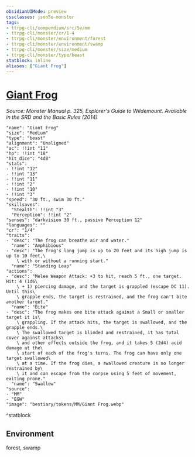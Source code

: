 ```yaml
---
obsidianUIMode: preview
cssclasses: json5e-monster
tags:
- ttrpg-cli/compendium/src/5e/mm
- ttrpg-cli/monster/cr/1-4
- ttrpg-cli/monster/environment/forest
- ttrpg-cli/monster/environment/swamp
- ttrpg-cli/monster/size/medium
- ttrpg-cli/monster/type/beast
statblock: inline
aliases: ["Giant Frog"]
---
```

# [Giant Frog](3-Compendium\CLI\bestiary\beast/giant-frog.md)
*Source: Monster Manual p. 325, Explorer's Guide to Wildemount. Available in the <span title='Systems Reference Document (5.1)'>SRD</span> and the Basic Rules (2014)*  

```statblock
"name": "Giant Frog"
"size": "Medium"
"type": "beast"
"alignment": "Unaligned"
"ac": !!int "11"
"hp": !!int "18"
"hit_dice": "4d8"
"stats":
- !!int "12"
- !!int "13"
- !!int "11"
- !!int "2"
- !!int "10"
- !!int "3"
"speed": "30 ft., swim 30 ft."
"skillsaves":
  "Stealth": !!int "3"
  "Perception": !!int "2"
"senses": "darkvision 30 ft., passive Perception 12"
"languages": ""
"cr": "1/4"
"traits":
- "desc": "The frog can breathe air and water."
  "name": "Amphibious"
- "desc": "The frog's long jump is up to 20 feet and its high jump is up to 10 feet,\
    \ with or without a running start."
  "name": "Standing Leap"
"actions":
- "desc": "Melee Weapon Attack: +3 to hit, reach 5 ft., one target. Hit: 4 (1d6\
    \ + 1) piercing damage, and the target is grappled (escape DC 11). Until this\
    \ grapple ends, the target is restrained, and the frog can't bite another target."
  "name": "Bite"
- "desc": "The frog makes one bite attack against a Small or smaller target it is\
    \ grappling. If the attack hits, the target is swallowed, and the grapple ends.\
    \ The swallowed target is blinded and restrained, it has total cover against attacks\
    \ and other effects outside the frog, and it takes 5 (2d4) acid damage at the\
    \ start of each of the frog's turns. The frog can have only one target swallowed\
    \ at a time. If the frog dies, a swallowed creature is no longer restrained by\
    \ it and can escape from the corpse using 5 feet of movement, exiting prone."
  "name": "Swallow"
"source":
- "MM"
- "EGW"
"image": "bestiary/tokens/MM/Giant Frog.webp"
```
^statblock

## Environment

forest, swamp